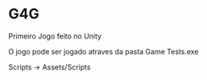# G4G

Primeiro Jogo feito no Unity

O jogo pode ser jogado atraves da pasta Game Tests.exe

Scripts -> Assets/Scripts
